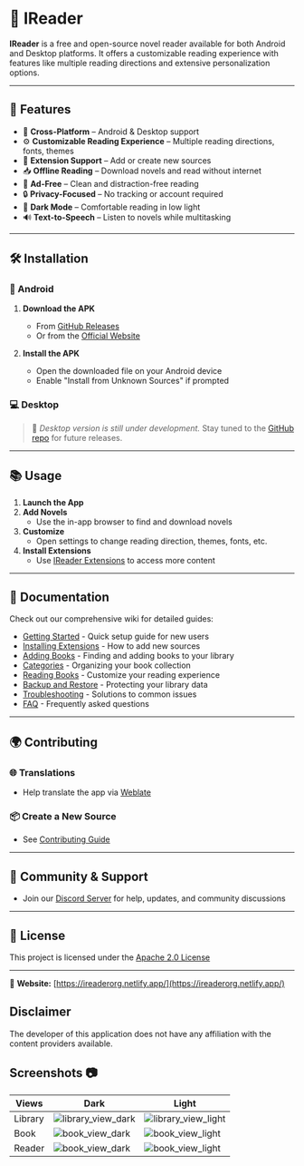 # 📖 IReader

**IReader** is a free and open-source novel reader available for both Android and Desktop platforms. It offers a customizable reading experience with features like multiple reading directions and extensive personalization options.

---

## 🚀 Features

- 📱 **Cross-Platform** – Android & Desktop support
- ⚙️ **Customizable Reading Experience** – Multiple reading directions, fonts, themes
- 🔌 **Extension Support** – Add or create new sources
- 📥 **Offline Reading** – Download novels and read without internet
- 🚫 **Ad-Free** – Clean and distraction-free reading
- 🔒 **Privacy-Focused** – No tracking or account required
- 🌙 **Dark Mode** – Comfortable reading in low light
- 🔊 **Text-to-Speech** – Listen to novels while multitasking

---

## 🛠 Installation

### 📲 Android

1. **Download the APK**
   - From [GitHub Releases](https://github.com/IReaderorg/IReader/releases)
   - Or from the [Official Website](https://ireaderorg.netlify.app/download/)

2. **Install the APK**
   - Open the downloaded file on your Android device
   - Enable "Install from Unknown Sources" if prompted

### 💻 Desktop

> 🧪 *Desktop version is still under development.*
> Stay tuned to the [GitHub repo](https://github.com/IReaderorg/IReader) for future releases.

---

## 📚 Usage

1. **Launch the App**
2. **Add Novels**
   - Use the in-app browser to find and download novels
3. **Customize**
   - Open settings to change reading direction, themes, fonts, etc.
4. **Install Extensions**
   - Use [IReader Extensions](https://github.com/IReaderorg/IReader-extensions) to access more content

---

## 📖 Documentation

Check out our comprehensive wiki for detailed guides:

- [Getting Started](docs/wiki/Getting-Started.md) - Quick setup guide for new users
- [Installing Extensions](docs/wiki/Installing-Extensions.md) - How to add new sources
- [Adding Books](docs/wiki/Adding-Books.md) - Finding and adding books to your library
- [Categories](docs/wiki/Categories.md) - Organizing your book collection
- [Reading Books](docs/wiki/Reading-Books.md) - Customize your reading experience
- [Backup and Restore](docs/wiki/Backup-and-Restore.md) - Protecting your library data
- [Troubleshooting](docs/wiki/Troubleshooting.md) - Solutions to common issues
- [FAQ](docs/wiki/FAQ.md) - Frequently asked questions

---

## 🌍 Contributing

### 🌐 Translations

- Help translate the app via [Weblate](https://hosted.weblate.org/projects/ireader/ireader/)

### 📦 Create a New Source

- See [Contributing Guide](https://github.com/IReaderorg/IReader-extensions/blob/master/tutorial/CONTRIBUTING.md)

---

## 💬 Community & Support

- Join our [Discord Server](https://discord.gg/your-discord-invite) for help, updates, and community discussions

---

## 📄 License

This project is licensed under the [Apache 2.0 License](https://github.com/IReaderorg/IReader/blob/master/LICENSE)

---

🔗 **Website:** [https://ireaderorg.netlify.app/](https://ireaderorg.netlify.app/)

## Disclaimer

The developer of this application does not have any affiliation with the content providers available.

## Screenshots :camera:

| Views    | Dark                                                       | Light                                                        |
| -------- | ---------------------------------------------------------- | ------------------------------------------------------------ |
| Library  | ![library_view_dark](screenshots/library-dark.png)         | ![library_view_light](screenshots/library-light.png)         |
| Book     | ![book_view_dark](screenshots/detail-dark.png)               | ![book_view_light](screenshots/detail-light.png)               |
| Reader     | ![book_view_dark](screenshots/reader-dark.png)               | ![book_view_light](screenshots/reader-light.png)               |



